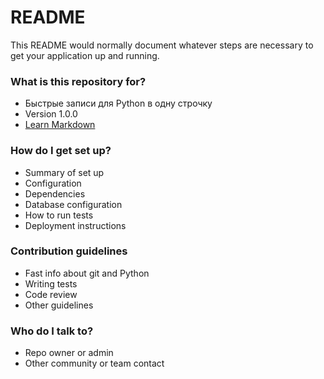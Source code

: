 # README #

This README would normally document whatever steps are necessary to get your application up and running.

### What is this repository for? ###

* Быстрые записи для Python в одну строчку 
* Version 1.0.0
* [Learn Markdown](https://bitbucket.org/tutorials/markdowndemo)

### How do I get set up? ###

* Summary of set up
* Configuration
* Dependencies
* Database configuration
* How to run tests
* Deployment instructions

### Contribution guidelines ###

* Fast info about git and Python
* Writing tests
* Code review
* Other guidelines

### Who do I talk to? ###

* Repo owner or admin
* Other community or team contact
